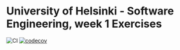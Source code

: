 # University of Helsinki - Software Engineering, week 1 Exercises

![CI](https://github.com/tugee/ohtu-2021-viikko1/workflows/CI/badge.svg)
[![codecov](https://codecov.io/gh/tugee/ohtu-2021-viikko1/branch/main/graph/badge.svg?token=8xVULg5DCy)](https://codecov.io/gh/tugee/ohtu-2021-viikko1)

